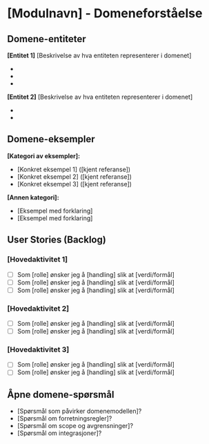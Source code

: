 # [Modulnavn] - Domeneforståelse

## Domene-entiteter

**[Entitet 1]** 
[Beskrivelse av hva entiteten representerer i domenet]
- [Nøkkelattributt 1]: [beskrivelse]
- [Nøkkelattributt 2]: [beskrivelse] 
- [Nøkkelattributt 3]: [beskrivelse]

**[Entitet 2]**
[Beskrivelse av hva entiteten representerer i domenet]
- [Nøkkelattributt 1]: [beskrivelse]
- [Nøkkelattributt 2]: [beskrivelse]

## Domene-eksempler
**[Kategori av eksempler]:**
- [Konkret eksempel 1] ([kjent referanse])
- [Konkret eksempel 2] ([kjent referanse])
- [Konkret eksempel 3] ([kjent referanse])

**[Annen kategori]:**
- [Eksempel med forklaring]
- [Eksempel med forklaring]

## User Stories (Backlog)

### [Hovedaktivitet 1]
- [ ] Som [rolle] ønsker jeg å [handling] slik at [verdi/formål]
- [ ] Som [rolle] ønsker jeg å [handling] slik at [verdi/formål]
- [ ] Som [rolle] ønsker jeg å [handling] slik at [verdi/formål]

### [Hovedaktivitet 2]
- [ ] Som [rolle] ønsker jeg å [handling] slik at [verdi/formål]
- [ ] Som [rolle] ønsker jeg å [handling] slik at [verdi/formål]

### [Hovedaktivitet 3]
- [ ] Som [rolle] ønsker jeg å [handling] slik at [verdi/formål]
- [ ] Som [rolle] ønsker jeg å [handling] slik at [verdi/formål]

## Åpne domene-spørsmål
- [Spørsmål som påvirker domenemodellen]?
- [Spørsmål om forretningsregler]?
- [Spørsmål om scope og avgrensninger]?
- [Spørsmål om integrasjoner]?